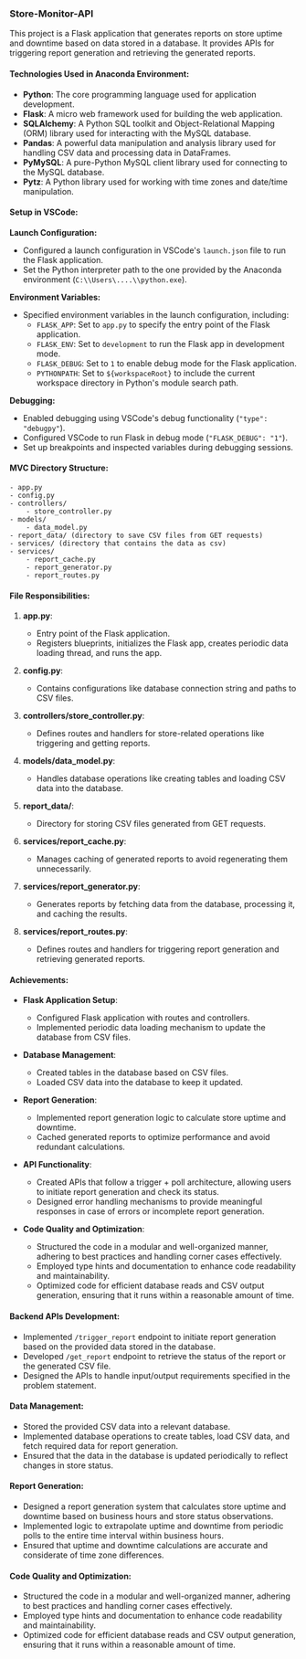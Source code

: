 ### Store-Monitor-API

This project is a Flask application that generates reports on store uptime and downtime based on data stored in a database. It provides APIs for triggering report generation and retrieving the generated reports.

#### Technologies Used in Anaconda Environment:

- **Python**: The core programming language used for application development.
- **Flask**: A micro web framework used for building the web application.
- **SQLAlchemy**: A Python SQL toolkit and Object-Relational Mapping (ORM) library used for interacting with the MySQL database.
- **Pandas**: A powerful data manipulation and analysis library used for handling CSV data and processing data in DataFrames.
- **PyMySQL**: A pure-Python MySQL client library used for connecting to the MySQL database.
- **Pytz**: A Python library used for working with time zones and date/time manipulation.

#### Setup in VSCode:

**Launch Configuration:**
- Configured a launch configuration in VSCode's `launch.json` file to run the Flask application.
- Set the Python interpreter path to the one provided by the Anaconda environment (`C:\\Users\....\\python.exe`).

**Environment Variables:**
- Specified environment variables in the launch configuration, including:
  - `FLASK_APP`: Set to `app.py` to specify the entry point of the Flask application.
  - `FLASK_ENV`: Set to `development` to run the Flask app in development mode.
  - `FLASK_DEBUG`: Set to `1` to enable debug mode for the Flask application.
  - `PYTHONPATH`: Set to `${workspaceRoot}` to include the current workspace directory in Python's module search path.

**Debugging:**
- Enabled debugging using VSCode's debug functionality (`"type": "debugpy"`).
- Configured VSCode to run Flask in debug mode (`"FLASK_DEBUG": "1"`).
- Set up breakpoints and inspected variables during debugging sessions.

#### MVC Directory Structure:

```
- app.py
- config.py
- controllers/
    - store_controller.py
- models/
    - data_model.py
- report_data/ (directory to save CSV files from GET requests)
- services/ (directory that contains the data as csv)
- services/
    - report_cache.py
    - report_generator.py
    - report_routes.py
```

#### File Responsibilities:

1. **app.py**: 
   - Entry point of the Flask application.
   - Registers blueprints, initializes the Flask app, creates periodic data loading thread, and runs the app.
   
2. **config.py**:
   - Contains configurations like database connection string and paths to CSV files.

3. **controllers/store_controller.py**:
   - Defines routes and handlers for store-related operations like triggering and getting reports.

4. **models/data_model.py**:
   - Handles database operations like creating tables and loading CSV data into the database.

5. **report_data/**:
   - Directory for storing CSV files generated from GET requests.

6. **services/report_cache.py**:
   - Manages caching of generated reports to avoid regenerating them unnecessarily.

7. **services/report_generator.py**:
   - Generates reports by fetching data from the database, processing it, and caching the results.

8. **services/report_routes.py**:
   - Defines routes and handlers for triggering report generation and retrieving generated reports.


#### Achievements:

- **Flask Application Setup**:
  - Configured Flask application with routes and controllers.
  - Implemented periodic data loading mechanism to update the database from CSV files.

- **Database Management**:
  - Created tables in the database based on CSV files.
  - Loaded CSV data into the database to keep it updated.

- **Report Generation**:
  - Implemented report generation logic to calculate store uptime and downtime.
  - Cached generated reports to optimize performance and avoid redundant calculations.

- **API Functionality**:
  - Created APIs that follow a trigger + poll architecture, allowing users to initiate report generation and check its status.
  - Designed error handling mechanisms to provide meaningful responses in case of errors or incomplete report generation.

- **Code Quality and Optimization**:
  - Structured the code in a modular and well-organized manner, adhering to best practices and handling corner cases effectively.
  - Employed type hints and documentation to enhance code readability and maintainability.
  - Optimized code for efficient database reads and CSV output generation, ensuring that it runs within a reasonable amount of time.

#### Backend APIs Development:

- Implemented `/trigger_report` endpoint to initiate report generation based on the provided data stored in the database.
- Developed `/get_report` endpoint to retrieve the status of the report or the generated CSV file.
- Designed the APIs to handle input/output requirements specified in the problem statement.

#### Data Management:

- Stored the provided CSV data into a relevant database.
- Implemented database operations to create tables, load CSV data, and fetch required data for report generation.
- Ensured that the data in the database is updated periodically to reflect changes in store status.

#### Report Generation:

- Designed a report generation system that calculates store uptime and downtime based on business hours and store status observations.
- Implemented logic to extrapolate uptime and downtime from periodic polls to the entire time interval within business hours.
- Ensured that uptime and downtime calculations are accurate and considerate of time zone differences.

#### Code Quality and Optimization:

- Structured the code in a modular and well-organized manner, adhering to best practices and handling corner cases effectively.
- Employed type hints and documentation to enhance code readability and maintainability.
- Optimized code for efficient database reads and CSV output generation, ensuring that it runs within a reasonable amount of time.